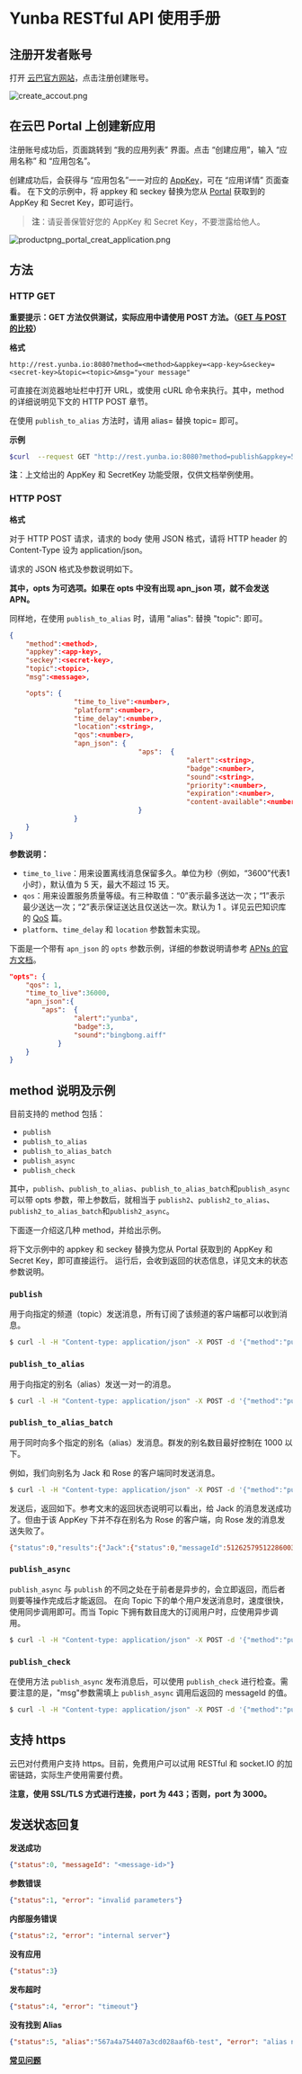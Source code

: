 # Yunba RESTful API 使用手册


## 注册开发者账号

打开 [云巴官方网站](https://yunba.io)，点击注册创建账号。

![create_accout.png](https://raw.githubusercontent.com/yunba/docs/master/image/productpng_portal_register_account.png)

## 在云巴 Portal 上创建新应用

注册账号成功后，页面跳转到 “我的应用列表” 界面。点击 “创建应用”，输入 “应用名称” 和 “应用包名”。


创建成功后，会获得与 “应用包名”一一对应的 [AppKey](product_kb_app_key.md)，可在 “应用详情” 页面查看。
在下文的示例中，将 appkey 和 seckey 替换为您从 [Portal](product_kb_portal.md) 获取到的 AppKey 和 Secret Key，即可运行。


>**注**：请妥善保管好您的 AppKey 和 Secret Key，不要泄露给他人。

![productpng_portal_creat_application.png](https://raw.githubusercontent.com/yunba/docs/master/image/productpng_portal_creat_app.png)

## 方法

### HTTP GET

**重要提示：GET 方法仅供测试，实际应用中请使用 POST 方法。（[GET 与 POST 的比较](http://www.w3school.com.cn/tags/html_ref_httpmethods.asp)）**

**格式**

```url
http://rest.yunba.io:8080?method=<method>&appkey=<app-key>&seckey=<secret-key>&topic=<topic>&msg="your message"
```
可直接在浏览器地址栏中打开 URL，或使用 cURL 命令来执行。其中，method 的详细说明见下文的 HTTP POST 章节。


在使用 `publish_to_alias` 方法时，请用 alias=<alias> 替换 topic=<topic> 即可。

**示例**

```bash
$curl  --request GET "http://rest.yunba.io:8080?method=publish&appkey=567a4a754407a3cd028aaf6b&seckey=sec-mj64xlu0ob1Xs1wWuZzmGZOYZqrpFmFxp5jHULr13eUZCVpS&topic=news&msg="good_news""
```
**注**：上文给出的 AppKey 和 SecretKey 功能受限，仅供文档举例使用。

### HTTP POST 

**格式**

对于 HTTP POST 请求，请求的 body 使用 JSON 格式，请将 HTTP header 的 Content-Type 设为 application/json。


请求的 JSON 格式及参数说明如下。


**其中，opts 为可选项。如果在 opts 中没有出现 apn_json 项，就不会发送 APN。**


同样地，在使用 `publish_to_alias` 时，请用 "alias":<alias> 替换 "topic":<topic> 即可。

```json
{
	"method":<method>, 
	"appkey":<app-key>, 
	"seckey":<secret-key>, 
	"topic":<topic>, 
	"msg":<message>,

	"opts":	{
				"time_to_live":<number>,
				"platform":<number>,
				"time_delay":<number>,
				"location":<string>,
				"qos":<number>,
				"apn_json":	{
								"aps":	{
											"alert":<string>,
											"badge":<number>,
											"sound":<string>,
											"priority":<number>,
											"expiration":<number>,
											"content-available":<number>
								}
				}
	}
}
```

**参数说明：**
* `time_to_live`：用来设置离线消息保留多久。单位为秒（例如，“3600”代表1小时），默认值为 5 天，最大不超过 15 天。
* `qos`：用来设置服务质量等级。有三种取值：“0”表示最多送达一次；“1”表示最少送达一次；“2”表示保证送达且仅送达一次。默认为 1 。详见云巴知识库的 [QoS](product_kb_qos.md) 篇。
* `platform`、`time_delay` 和 `location` 参数暂未实现。


下面是一个带有 `apn_json` 的 `opts` 参数示例，详细的参数说明请参考 [APNs 的官方文档](https://developer.apple.com/library/ios/documentation/NetworkingInternet/Conceptual/RemoteNotificationsPG/Chapters/ApplePushService.html)。

```json
"opts":	{
	"qos": 1,
	"time_to_live":36000,
	"apn_json":{
		"aps":	{
				"alert":"yunba",
				"badge":3,
				"sound":"bingbong.aiff"
			}
	}
}
```

## method 说明及示例

目前支持的 method 包括：
* `publish`
* `publish_to_alias`
* `publish_to_alias_batch`
* `publish_async`
* `publish_check`

其中，`publish`、`publish_to_alias`、`publish_to_alias_batch`和`publish_async`可以带 opts 参数，带上参数后，就相当于 `publish2`、`publish2_to_alias`、`publish2_to_alias_batch`和`publish2_async`。


下面逐一介绍这几种 method，并给出示例。


将下文示例中的 appkey 和 seckey 替换为您从 Portal 获取到的 AppKey 和 Secret Key，即可直接运行。
运行后，会收到返回的状态信息，详见文末的状态参数说明。

### `publish`

用于向指定的频道（topic）发送消息，所有订阅了该频道的客户端都可以收到消息。

```bash
$ curl -l -H "Content-type: application/json" -X POST -d '{"method":"publish", "appkey":"567a4a754407a3cd028aaf6b", "seckey":"sec-mj64xlu0ob1Xs1wWuZzmGZOYZqrpFmFxp5jHULr13eUZCVpS", "topic":"news", "msg":"good news"}' http://rest.yunba.io:8080
```

### `publish_to_alias`

用于向指定的别名（alias）发送一对一的消息。

```bash
$ curl -l -H "Content-type: application/json" -X POST -d '{"method":"publish_to_alias", "appkey": "567a4a754407a3cd028aaf6b", "seckey":"sec-mj64xlu0ob1Xs1wWuZzmGZOYZqrpFmFxp5jHULr13eUZCVpS", "alias":"test", "msg":"message from RESTful API", "opts":{"time_to_live":20000}}' http://rest.yunba.io:8080
```

### `publish_to_alias_batch`

用于同时向多个指定的别名（alias）发消息。群发的别名数目最好控制在 1000 以下。


例如，我们向别名为 Jack 和 Rose 的客户端同时发送消息。

```bash
$ curl -l -H "Content-type: application/json" -X POST -d '{"method":"publish_to_alias_batch", "appkey":"567a4a754407a3cd028aaf6b", "seckey":"sec-mj64xlu0ob1Xs1wWuZzmGZOYZqrpFmFxp5jHULr13eUZCVpS", "aliases":["Jack","Rose"], "msg":"good news", "opts":{"time_to_live": 20}}' http://rest.yunba.io:8080
```

发送后，返回如下。参考文末的返回状态说明可以看出，给 Jack 的消息发送成功了。但由于该 AppKey 下并不存在别名为 Rose 的客户端，向 Rose 发的消息发送失败了。

```bash
{"status":0,"results":{"Jack":{"status":0,"messageId":512625795122860032},"Rose":{"status":5,"alias":"567a4a754407a3cd028aaf6b-Rose","error":"alias not found"}}}
```

### `publish_async`

`publish_async` 与 `publish` 的不同之处在于前者是异步的，会立即返回，而后者则要等操作完成后才能返回。
在向 Topic 下的单个用户发送消息时，速度很快，使用同步调用即可。而当 Topic 下拥有数目庞大的订阅用户时，应使用异步调用。

```bash
$ curl -l -H "Content-type: application/json" -X POST -d '{"method":"publish_async", "appkey":"567a4a754407a3cd028aaf6b", "seckey":"sec-mj64xlu0ob1Xs1wWuZzmGZOYZqrpFmFxp5jHULr13eUZCVpS", "topic":"news", "msg":"good news"}' http://rest.yunba.io:8080
```

### `publish_check`

在使用方法 `publish_async` 发布消息后，可以使用 `publish_check` 进行检查。需要注意的是，"msg"参数需填上 `publish_async` 调用后返回的 messageId 的值。

```bash
$ curl -l -H "Content-type: application/json" -X POST -d '{"method":"publish_check", "appkey":"567a4a754407a3cd028aaf6b", "seckey":"sec-mj64xlu0ob1Xs1wWuZzmGZOYZqrpFmFxp5jHULr13eUZCVpS", "topic":"news", "msg":"<message-id>"}' http://rest.yunba.io:8080
```

## 支持 https

云巴对付费用户支持 https。目前，免费用户可以试用 RESTful 和 socket.IO 的加密链路，实际生产使用需要付费。

**注意，使用 SSL/TLS 方式进行连接，port 为 443；否则，port 为 3000。**



## 发送状态回复

**发送成功**

```json
{"status":0, "messageId": "<message-id>"}
```

**参数错误**

```json
{"status":1, "error": "invalid parameters"}
```

**内部服务错误**

```json
{"status":2, "error": "internal server"}
```

**没有应用**

```json
{"status":3}
```

**发布超时**

```json
{"status":4, "error": "timeout"}
```

**没有找到 Alias**
 
```json
{"status":5, "alias":"567a4a754407a3cd028aaf6b-test", "error": "alias not found"}
```
**[常见问题](restful_faq.md)**
